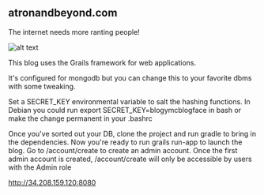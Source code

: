 ## atronandbeyond.com

The internet needs more ranting people!

![alt text](https://s3-us-west-2.amazonaws.com/atronandbeyond/im-doing-my-part.png)

This blog uses the Grails framework for web applications.

It's configured for mongodb but you can change this to your favorite dbms with some tweaking.

Set a SECRET_KEY environmental variable to salt the hashing functions.  In Debian you could run export SECRET_KEY=blogymcblogface in bash or make the change permanent in your .bashrc

Once you've sorted out your DB, clone the project and run gradle to bring in the dependencies. Now you're ready to run grails run-app to launch the blog.  Go to /account/create to create an admin account.  Once the first admin account is created, /account/create will only be accessible by users with the Admin role

http://34.208.159.120:8080


